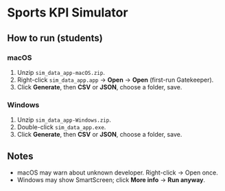 # Sports KPI Simulator

## How to run (students)

### macOS
1. Unzip `sim_data_app-macOS.zip`.
2. Right-click `sim_data_app.app` → **Open** → **Open** (first-run Gatekeeper).
3. Click **Generate**, then **CSV** or **JSON**, choose a folder, save.

### Windows
1. Unzip `sim_data_app-Windows.zip`.
2. Double-click `sim_data_app.exe`.
3. Click **Generate**, then **CSV** or **JSON**, choose a folder, save.

## Notes
- macOS may warn about unknown developer. Right-click → Open once.
- Windows may show SmartScreen; click **More info** → **Run anyway**.

